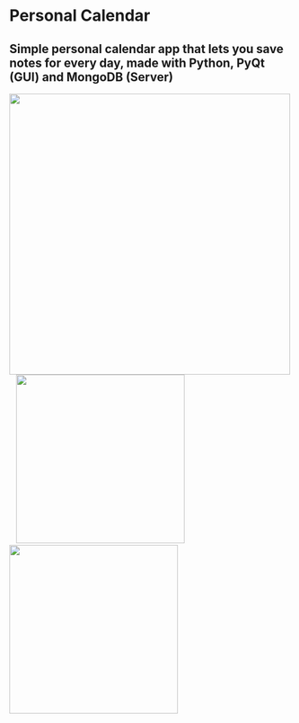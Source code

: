 # Personal Calendar
## Simple personal calendar app that lets you save notes for every day, made with Python, PyQt (GUI) and MongoDB (Server)

<p float="center">
  <img src="https://github.com/M1estere/Personal_Calendar/assets/58213582/b69d4cba-dabf-48a1-bdbd-ac909530e060" width="500" />
  &nbsp;&nbsp;
  <img src="https://github.com/M1estere/Personal_Calendar/assets/58213582/c5ce66db-e8d8-4fc7-b1b9-1c10b5c25b44" height="300" />
  &nbsp;&nbsp;
  <img src="https://github.com/M1estere/Personal_Calendar/assets/58213582/77bb4b10-9a6c-4831-994c-af68fc14c590" height="300" />
  &nbsp;&nbsp;
</p>
